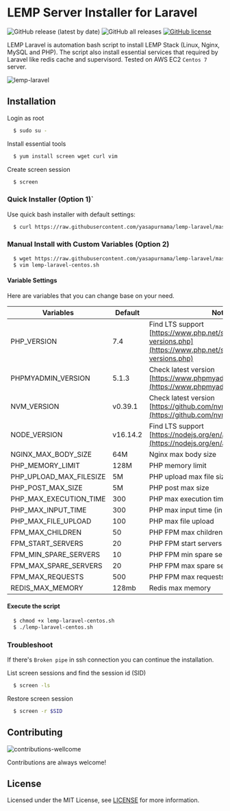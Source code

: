 # LEMP Server Installer for Laravel 
![GitHub release (latest by date)](https://img.shields.io/github/v/release/yasapurnama/lemp-laravel)
![GitHub all releases](https://img.shields.io/github/downloads/yasapurnama/lemp-laravel/total)
[![GitHub license](https://img.shields.io/github/license/yasapurnama/lemp-laravel)](https://github.com/yasapurnama/lemp-laravel/blob/master/LICENSE)

LEMP Laravel is automation bash script to install LEMP Stack (Linux, Nginx, MySQL and PHP). 
The script also install essential services that required by Laravel like redis cache and supervisord. 
Tested on AWS EC2 `Centos 7` server.

![lemp-laravel](https://user-images.githubusercontent.com/12730759/151770303-1ea5e6e9-48e1-4f07-b4ac-ffdd4a1bd588.png)

## Installation

Login as root
```bash
  $ sudo su -
```

Install essential tools
```bash
  $ yum install screen wget curl vim
```

Create screen session
```bash
  $ screen
```

### Quick Installer (Option 1)`
Use quick bash installer with default settings:

```bash
  $ curl https://raw.githubusercontent.com/yasapurnama/lemp-laravel/master/lemp-laravel-centos.sh | bash
```

### Manual Install with Custom Variables (Option 2)
```bash
  $ wget https://raw.githubusercontent.com/yasapurnama/lemp-laravel/master/lemp-laravel-centos.sh
  $ vim lemp-laravel-centos.sh
```

#### Variable Settings
Here are variables that you can change base on your need.

| **Variables**  	          | **Default**   | **Note**                                                                                                      |
|---------------------------|---------------|---------------------------------------------------------------------------------------------------------------|
| PHP_VERSION    	          | 7.4           | Find LTS support [https://www.php.net/supported-versions.php](https://www.php.net/supported-versions.php)     |
| PHPMYADMIN_VERSION        | 5.1.3 	      | Check latest version [https://www.phpmyadmin.net/downloads/](https://www.phpmyadmin.net/downloads/)           |
| NVM_VERSION 	            | v0.39.1       | Check latest version   [https://github.com/nvm-sh/nvm/releases](https://github.com/nvm-sh/nvm/releases)       |
| NODE_VERSION    	        | v16.14.2      | Find LTS support [https://nodejs.org/en/about/releases/](https://nodejs.org/en/about/releases/)               |
| NGINX_MAX_BODY_SIZE   	  | 64M           | Nginx max body size                                                                                           |
| PHP_MEMORY_LIMIT      	  | 128M          | PHP memory limit                                                                                              |
| PHP_UPLOAD_MAX_FILESIZE  	| 5M            | PHP upload max file size                                                                                      |
| PHP_POST_MAX_SIZE  	      | 5M            | PHP post max size                                                                                             |
| PHP_MAX_EXECUTION_TIME    | 300           | PHP max execution time (in seconds)                                                                           |
| PHP_MAX_INPUT_TIME        | 300           | PHP max input time (in seconds)                                                                               |
| PHP_MAX_FILE_UPLOAD       | 100           | PHP max file upload                                                                                           |
| FPM_MAX_CHILDREN          | 50            | PHP FPM max children                                                                                          |
| FPM_START_SERVERS         | 20            | PHP FPM start servers                                                                                         |
| FPM_MIN_SPARE_SERVERS     | 10            | PHP FPM min spare servers                                                                                     |
| FPM_MAX_SPARE_SERVERS     | 20            | PHP FPM max spare servers                                                                                     |
| FPM_MAX_REQUESTS          | 500           | PHP FPM max requests                                                                                          |
| REDIS_MAX_MEMORY          | 128mb         | Redis max memory                                                                                              |

#### Execute the script
```bash
  $ chmod +x lemp-laravel-centos.sh
  $ ./lemp-laravel-centos.sh
```

### Troubleshoot
If there's `Broken pipe` in ssh connection you can continue the installation.

List screen sessions and find the session id (SID)
```bash
  $ screen -ls
```

Restore screen session
```bash
  $ screen -r $SID
```

## Contributing
![contributions-wellcome](https://user-images.githubusercontent.com/12730759/150999538-d6872478-96ab-42d6-bb58-0ae443f514c8.svg)

Contributions are always welcome!


## License

Licensed under the MIT License, see [LICENSE](LICENSE) for more information.
